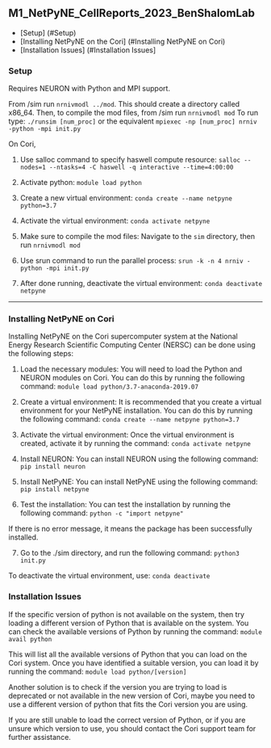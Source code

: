 ## M1_NetPyNE_CellReports_2023_BenShalomLab

- [Setup] (#Setup)
- [Installing NetPyNE on the Cori] (#Installing NetPyNE on Cori)
- [Installation Issues] (#Installation Issues]

### Setup 

Requires NEURON with Python and MPI support.

From /sim run `nrnivmodl ../mod`. This should create a directory called x86_64.
Then, to compile the mod files, from /sim run `nrnivmodl mod`
To run type: `./runsim [num_proc]` or the equivalent `mpiexec -np [num_proc] nrniv -python -mpi init.py`

On Cori, 

1. Use salloc command to specify haswell compute resource: 
`salloc --nodes=1 --ntasks=4 -C haswell -q interactive --time=4:00:00`

2. Activate python: 
`module load python`

3. Create a new virtual environment: 
`conda create --name netpyne python=3.7`

4. Activate the virtual environment:
`conda activate netpyne`

5. Make sure to compile the mod files:
Navigate to the `sim` directory, then run
`nrnivmodl mod`

5. Use srun command to run the parallel process:
`srun -k -n 4 nrniv -python -mpi init.py`

6. After done running, deactivate the virtual environment: 
`conda deactivate netpyne`

-----------------------------------------

### Installing NetPyNE on Cori

Installing NetPyNE on the Cori supercomputer system at the National Energy Research Scientific Computing Center (NERSC) can be done using the following steps:

1. Load the necessary modules: You will need to load the Python and NEURON modules on Cori. You can do this by running the following command:
`module load python/3.7-anaconda-2019.07`

2. Create a virtual environment: It is recommended that you create a virtual environment for your NetPyNE installation. You can do this by running the following command:
`conda create --name netpyne python=3.7`

3. Activate the virtual environment: Once the virtual environment is created, activate it by running the command:
`conda activate netpyne`

4. Install NEURON: You can install NEURON using the following command:
`pip install neuron`

5. Install NetPyNE: You can install NetPyNE using the following command:
`pip install netpyne`

6. Test the installation: You can test the installation by running the following command:
`python -c "import netpyne"`

If there is no error message, it means the package has been successfully installed. 

7. Go to the ./sim directory, and run the following command: 
`python3 init.py`

To deactivate the virtual environment, use:
`conda deactivate`

### Installation Issues

If the specific version of python is not available on the system, then try loading a different version of Python that is available on the system. You can check the available versions of Python by running the command:
`module avail python`

This will list all the available versions of Python that you can load on the Cori system. Once you have identified a suitable version, you can load it by running the command:
`module load python/[version]`

Another solution is to check if the version you are trying to load is deprecated or not available in the new version of Cori, maybe you need to use a different version of python that fits the Cori version you are using.

If you are still unable to load the correct version of Python, or if you are unsure which version to use, you should contact the Cori support team for further assistance.
